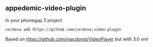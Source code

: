 appedemic-video-plugin
----------------------

In your phonegap 3 project:

```sh
cordova add https://github.com/cordova-video-plugin
```

Based on https://github.com/macdonst/VideoPlayer but with 3.0 xml